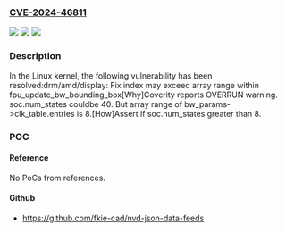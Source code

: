 ### [CVE-2024-46811](https://cve.mitre.org/cgi-bin/cvename.cgi?name=CVE-2024-46811)
![](https://img.shields.io/static/v1?label=Product&message=Linux&color=blue)
![](https://img.shields.io/static/v1?label=Version&message=1da177e4c3f4%3C%204003bac78438%20&color=brighgreen)
![](https://img.shields.io/static/v1?label=Vulnerability&message=n%2Fa&color=brighgreen)

### Description

In the Linux kernel, the following vulnerability has been resolved:drm/amd/display: Fix index may exceed array range within fpu_update_bw_bounding_box[Why]Coverity reports OVERRUN warning. soc.num_states couldbe 40. But array range of bw_params->clk_table.entries is 8.[How]Assert if soc.num_states greater than 8.

### POC

#### Reference
No PoCs from references.

#### Github
- https://github.com/fkie-cad/nvd-json-data-feeds

